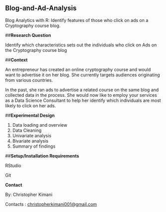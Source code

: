 ## Blog-and-Ad-Analysis
Blog Analytics with R: Identify features of those who click on ads on a Cryptography course blog.


##**Research Question**

Identify which characteristics sets out the individuals who click on Ads on the Cryptography course blog

##**Context**

An entrepreneur has created an online cryptography course and would want to advertise it on her blog. She currently targets audiences originating from various countries.

In the past, she ran ads to advertise a related course on the same blog and collected data in the process. She would now like to employ your services as a Data Science Consultant to help her identify which individuals are most likely to click on her ads.

##**Experimental Design**

1. Data loading and overview
2. Data Cleaning
3. Univariate analysis
4. Bivariate analysis
5. Summary of findings


##**Setup/Installation Requirements**

RStudio

Git

**Contact**

By: Christopher Kimani

Contacts : christopherkimani001@gmail.com
